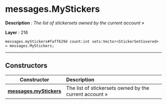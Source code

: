 # messages.MyStickers

**Description** : *The list of stickersets owned by the current account &raquo;*

**Layer** : 216

```tl
messages.myStickers#faff629d count:int sets:Vector<StickerSetCovered> = messages.MyStickers;
```

---

## Constructors

| Constructor | Description |
| :---: | :--- |
| [**messages.myStickers**](constructor/messages.myStickers) | The list of stickersets owned by the current account » |